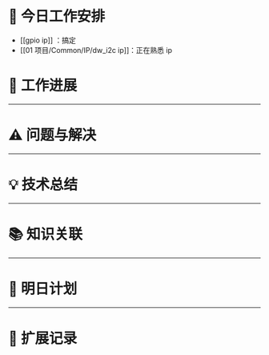 



# **🔧 今日工作安排**
- [[gpio ip]] ：搞定
- [[01 项目/Common/IP/dw_i2c ip]]：正在熟悉 ip


# **📌 工作进展**



---

# **⚠️ 问题与解决**


---

# **💡 技术总结**


---

# **📚 知识关联**


---
# **📌 明日计划**


---

# **💬 扩展记录**



